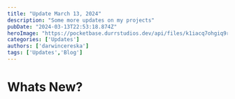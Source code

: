 ```yaml
---
title: "Update March 13, 2024"
description: "Some more updates on my projects"
pubDate: "2024-03-13T22:53:18.874Z"
heroImage: "https://pocketbase.durrstudios.dev/api/files/k1iacq7ohgiq9re/6icsbhil5ritxtc/march_13_2024_EL387FbNrf.webp?token="
categories: ['Updates']
authors: ['darwincereska']
tags: ['Updates','Blog']
---
```

# Whats New?
